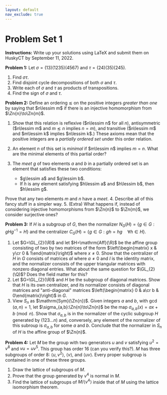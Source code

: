 ```yaml
---
layout: default
nav_exclude: true
---
```


# Problem Set 1

**Instructions:** Write up your solutions using LaTeX and submit them on HuskyCT by September 11, 2022.

**Problem 1:** Let  $\sigma=(13)(1235)(4567)$ and $\tau=(24)(35)(245)$.  

1. Find $\sigma\tau$.
2. Find disjoint cycle decompositions of both $\sigma$ and $\tau$.
3. Write each of $\sigma$ and $\tau$ as products of transpositions.
4. Find the sign of $\sigma$ and $\tau$.

**Problem 2:** Define an ordering $\lesssim$ on the positive integers *greater than one* by saying that $n\lessim m$ if there is an injective homomorphism from $\Zn{n}\to\Zn{m}$.

1. Show that this relation is reflexive ($n\lessim n$ for all $n$),
antisymmetric ($n\lessim m$ and $m\lesssim n$ implies $n=m$), and transitive ($n\lessim m$ and $m\lessim k$
implies $n\lessim k$.) These axioms mean that the positive integers are a *partially ordered set* under
this order relation.

2. An element $n$ of this set is *minimal* if $m\lessim n$ implies $m=n$.  What are the minimal elements of this partial order?

3. The *meet* $g$ of two elements $a$ and $b$ in a partially ordered set is an element that satisfies these two
conditions:
    - $g\lessim a$ and $g\lessim b$.
    - If $h$ is any element satisfying $h\lessim a$ and $h\lessim b$, then $h\lessim g$. 

Prove that any two elements $m$ and $n$ have a *meet*. 
4. Describe all of this fancy stuff in a simpler way.
5. (Extra) What happens if, instead of considering injective homomorphisms from $\Zn{n}$ to $\Zn{m}$, we
consider surjective ones?

**Problem 3:** If $H$ is a subgroup of $G$, then the normalizer $N_{G}(H)=\{g\in G: gHg^{-1}=H\}$
and the centralizer $C_{G}(H)=\{g\in G : gh=hg\quad \forall h\in H\}$. 

1. Let $G=\GL_{2}(\R)$ and let $H=\mathrm{Aff}(\R)$ be the affine group consisting of two by two matrices
of the form $\left(\begin{matrix} x & y\cr 0 & 1\end{matrix}\right)$ where $x\not=0$. Show that the centralizer
of $H$ in $G$ consists of matrices $aI$ where $a\not=0$ and $I$ is the identity matrix, and the normalizer consists of the upper triangular matrices with 
nonzero diagonal entries. What about the same question for $\GL_{2}(\Q)$?  Does the field matter for this?
2. Let $G=\GL_{2}(\R)$ and $H$ be the subgroup of diagonal matrices. Show that $H$ is its own centralizer,
and its normalizer consists of diagonal matrices and "anti-diagonal" matrices $\left(\begin{matrix} 0 & a\cr b & 0\end{matrix}\right)$ in $G$. 
3. View $S_{n}$ as $\mathrm{Sym}(\Zn{n})$. Given integers $a$ and $b$, with $\gcd(a,n)=1$, let 
$\sigma_{a,b}:\Zn{n}\to\Zn{n}$ be the map $\sigma_{a,b}(x)=ax+b\pmod{n}$. Show that $\sigma_{a,b}$ is in the
normalizer of the cyclic subgroup $H$ generated by $(123\ldots n)$ and, conversely, any element of the normalizer
of this subroup is $\sigma_{a,b}$ for some $a$ and $b$. Conclude that the normalizer in $S_{n}$ of $H$
is the affine group of $\Zn{n}$.


 **Problem 4:** Let $M$ be the group with two generators $u$ and $v$ satisfying $u^2=v^8$ and $vu=uv^{5}$.
 This group has order $16$ (can you verify this?).  $M$ has three subgroups of order $8$: $\langle u,v^2\rangle$,
 $\langle v\rangle$, and $\langle uv \rangle$.  Every proper subgroup is contained in one of these three groups.

 1. Draw the lattice of subgroups of $M$. 
 2. Prove that the group generated by $v^{4}$ is normal in $M$.  
 3. Find the lattice of subgroups of $M/\langle v^{4}\rangle$ inside that of $M$ using the lattice isomorphism theorem.
